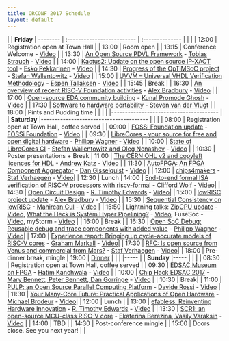 ```yaml
---
title: ORCONF 2017 Schedule
layout: default
---
```


| | **Friday**
| -------- | :------------------------- | :--------------
| | |
| 12:00  | Registration open at Town Hall   |
| 13:00  | Room open   |
| 13:15  | Conference Welcome - [Video](https://youtu.be/0Hp5EMZSKrg)   |
| 13:30  | [An Open Source PDVL Framework](https://orconf.org/#pdvl) - [Tobias Strauch](https://orconf.org/#pdvlpresenter) - [Video](https://youtu.be/TLEmiknXWY0) |
| 14:00  | [Kactus2: Update on the open source IP-XACT tool](https://orconf.org/#kaktus) - [Esko Pekkarinen](https://orconf.org/#esko) - [Video](https://youtu.be/cVYDxxZb4o0) |
| 14:30  | [Progress of the OpTiMSoC project](https://orconf.org/#optimsoc) - [Stefan Wallentowitz](https://orconf.org/#optimsocpresenter) - [Video](https://youtu.be/Ra77NlnwYLM) |
| 15:00  | [UVVM – Universal VHDL Verification Methodology](https://orconf.org/#uvvm) - [Espen Tallaksen](https://orconf.org/#espen) - [Video](https://youtu.be/APLL37tHXeo) |
| 15:45  | Break |
| 16:30  | [An overview of recent RISC-V Foundation activities](https://orconf.org/#riscv) - [Alex Bradbury](https://orconf.org/#asb2) - [Video](https://youtu.be/NdQ3wAzgOD0) |
| 17:00  | [Open-source EDA community building](https://orconf.org/#edacommunity) - [Kunal Promode Ghosh](https://orconf.org/#edacommunitypresenter) - [Video](https://youtu.be/q_Gfl2DCelk) |
| 17:30  | [Software to hardware portability](https://orconf.org/#swhwportability) - [Steven van der Vlugt](https://orconf.org/#steven) |
| 18:00  | Pints and Pudding time |
| | |
|---------------------------------------
| | **Saturday**
|---------------------------------------
| | |
| 08:00  | Registration open at Town Hall, coffee served  |
| 09:00  | [FOSSi Foundation update](https://orconf.org/#fossiupdate) - [FOSSi Foundation](https://orconf.org/#fossiboard) - [Video](https://youtu.be/QDz4O_EkuoY) |
| 09:30  | [LibreCores - your source for free and open digital hardware](https://orconf.org/#librecores) - [Philipp Wagner](https://orconf.org/#phil2) - [Video](https://youtu.be/L4nO9Bmn-Ow) |
| 10:00  | [State of LibreCores CI](https://orconf.org/#lcci) - [Stefan Wallentowitz and Oleg Nenashev](https://orconf.org/#lccipresenter) - [Video](https://youtu.be/FX7_6d5yAg4) |
| 10:30  | Poster presentations + Break
| 11:00  | [The CERN OHL v2 and copyleft licences for HDL](https://orconf.org/#cernohl) - [Andrew Katz](https://orconf.org/#andrewkatz) - [Video](https://youtu.be/RBnt_9GadVM) |
| 11:30  | [AutoFPGA: An FPGA Component Aggregator](https://orconf.org/#autofpga) - [Dan Gisselquist](https://orconf.org/#gisselquist) - [Video](https://youtu.be/joV2dzBUP58) |
| 12:00  | [chips4makers](https://orconf.org/#chips4makers) - [Staf Verhaegen](https://orconf.org/#staf) - [Video](https://youtu.be/4zNRTudEl_4)|
| 12:30  | Lunch
| 14:00  | [End-to-end formal ISA verification of RISC-V processors with riscv-formal](https://orconf.org/#riscvformal) - [Clifford Wolf](https://orconf.org/#clifford) - [Video](https://youtu.be/1TRzGIM9ipU)|
| 14:30  | [Open Circuit Design](https://orconf.org/#opencircuitdesign) - [R. Timothy Edwards](https://orconf.org/#rtimothyedwards) - [Video](https://youtu.be/DeZJ_R7m6lg)|
| 15:00  | [lowRISC project update](https://orconf.org/#lowrisc) - [Alex Bradbury](https://orconf.org/#asb) - [Video](https://youtu.be/it3vVtnCYiI) |
| 15:30  | [Sequential Consistency on lowRISC](https://orconf.org/#consistency) - [Mahircan Gul](https://orconf.org/#mahircan) - [Video](https://youtu.be/Hs5ib5U4l7o) |
| 15:50  | Lightning talks: [ZipCPU update](https://orconf.org/#zipcpu) - [Video](https://youtu.be/nu_C3dOF0Ps), [What the Heck is System Hyper Pipelining?](https://orconf.org/#hyperpipelining) - [Video](https://youtu.be/NRLdexYfVQw), FuseSoc - [Video](https://youtu.be/iPpT9k_H67k), myStorm - [Video](https://youtu.be/Tm_y1F6cAik) |
| 16:00  | Break |
| 16:30  | [Open SoC Debug: Reusable debug and trace components with added value](https://orconf.org/#opensocdebug) - [Philipp Wagner](https://orconf.org/#phil) - [Video](https://youtu.be/6oejUnkC_ZI)|
| 17:00  | [Experience report: Bringing up cycle-accurate models of RISC-V cores](https://orconf.org/#cariscv) - [Graham Markall](https://orconf.org/#graham) - [Video](https://youtu.be/xuMW9e9Nxwg)|
| 17:30  | [RFC: Is open source from Venus and commercial from Mars?](https://orconf.org/#venusmars) - [Staf Verhaegen](https://orconf.org/#staf) - [Video](https://youtu.be/lQjC2NaaUAg)|
| 18:00  | Pre-dinner break, mingle
| 19:00  | [Dinner](https://orconf.org/#satdinnervenue)
| | |
|-----
|  | **Sunday**
|-----
| | |
| 08:30  | Registration open at Town Hall, coffee served   |
| 09:30  | [EDSAC Museum on FPGA](https://orconf.org/#edsac) - [Hatim Kanchwala](https://orconf.org/#hatim) - [Video](https://youtu.be/EZkJOyOcYiY) |
| 10:00  | [Chip Hack EDSAC 2017](https://orconf.org/#chiphack) - [Mary Bennett, Peter Bennett, Dan Gorringe](https://orconf.org/#bennetts) - [Video](https://youtu.be/Ai-IcqUVW98) |
| 10:30  | Break|
| 11:00  | [PULP: an Open Source Parallel Computing Platform](https://orconf.org/#pulp) - [Davide Rossi](https://orconf.org/#davide) - [Video](https://youtu.be/N_Vk8LPdWV0) |
| 11:30  | [Your Many-Core Future: Practical Applications of Open Hardware](https://orconf.org/#manycorefuture) - [Michael Brodeur](https://orconf.org/#manycorefuturepresenter) - [Video](https://youtu.be/LhSGZHLogLU)|
| 12:00  | Lunch |
| 13:00  | [efabless:  Reinventing Hardware Innovation](https://orconf.org/#efabless) - [R. Timothy Edwards](https://orconf.org/#rtimothyedwards) - [Video](https://youtu.be/Q7w-HlR2_vo) |
| 13:30  | [SCR1: an open-source MCU-class RISC-V core](https://orconf.org/#scr1) - [Ekaterina Berezina, Vasily Varaksin](https://orconf.org/#syntacore) - [Video](https://youtu.be/9IQxusgCiYU) |
| 14:00  | TBD |
| 14:30  | Post-conference mingle |
| 15:00        | Doors close. See you next year! |
|
